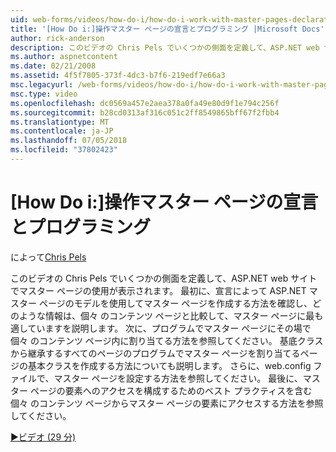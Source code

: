 ```yaml
---
uid: web-forms/videos/how-do-i/how-do-i-work-with-master-pages-declaratively-and-programmatically
title: '[How Do i:]操作マスター ページの宣言とプログラミング |Microsoft Docs'
author: rick-anderson
description: このビデオの Chris Pels でいくつかの側面を定義して、ASP.NET web サイトでマスター ページの使用が表示されます。 最初に、マスター ページ declarati を作成する方法を参照してください.
ms.author: aspnetcontent
ms.date: 02/21/2008
ms.assetid: 4f5f7805-373f-4dc3-b7f6-219edf7e66a3
msc.legacyurl: /web-forms/videos/how-do-i/how-do-i-work-with-master-pages-declaratively-and-programmatically
msc.type: video
ms.openlocfilehash: dc0569a457e2aea378a0fa49e80d9f1e794c256f
ms.sourcegitcommit: b28cd0313af316c051c2ff8549865bff67f2fbb4
ms.translationtype: MT
ms.contentlocale: ja-JP
ms.lasthandoff: 07/05/2018
ms.locfileid: "37802423"
---
```

<a name="how-do-i-work-with-master-pages-declaratively-and-programmatically"></a>[How Do i:]操作マスター ページの宣言とプログラミング
====================
によって[Chris Pels](https://twitter.com/chrispels)

このビデオの Chris Pels でいくつかの側面を定義して、ASP.NET web サイトでマスター ページの使用が表示されます。 最初に、宣言によって ASP.NET マスター ページのモデルを使用してマスター ページを作成する方法を確認し、どのような情報は、個々 のコンテンツ ページと比較して、マスター ページに最も適していますを説明します。 次に、プログラムでマスター ページにその場で個々 のコンテンツ ページ内に割り当てる方法を参照してください。 基底クラスから継承するすべてのページのプログラムでマスター ページを割り当てるページの基本クラスを作成する方法についても説明します。 さらに、web.config ファイルで、マスター ページを設定する方法を参照してください。 最後に、マスター ページの要素へのアクセスを構成するためのベスト プラクティスを含む個々 のコンテンツ ページからマスター ページの要素にアクセスする方法を参照してください。

[&#9654;ビデオ (29 分)](https://channel9.msdn.com/Blogs/ASP-NET-Site-Videos/how-do-i-work-with-master-pages-declaratively-and-programmatically)
